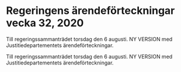 # Regeringens ärendeförteckningar vecka 32, 2020

Till regeringssammanträdet torsdag den 6 augusti. NY VERSION med Justitiedepartementets ärendeförteckningar.

Till regeringssammanträdet torsdag den 6 augusti. NY VERSION med Justitiedepartementets ärendeförteckningar.
